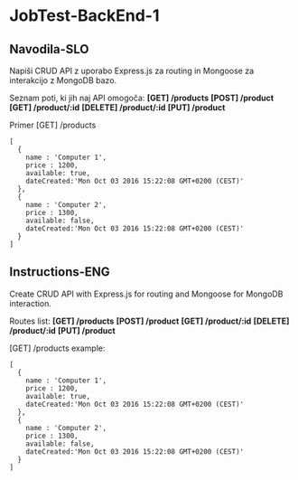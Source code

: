 # JobTest-BackEnd-1

## Navodila-SLO

Napiši CRUD API z uporabo Express.js za routing in Mongoose za interakcijo z MongoDB bazo.

Seznam poti, ki jih naj API omogoča:
**[GET] /products**
**[POST] /product**
**[GET] /product/:id**
**[DELETE] /product/:id**
**[PUT] /product**

Primer [GET] /products

```
[
  {
    name : 'Computer 1',
    price : 1200,
    available: true,
    dateCreated:'Mon Oct 03 2016 15:22:08 GMT+0200 (CEST)'
  },
  {
    name : 'Computer 2',
    price : 1300,
    available: false,
    dateCreated:'Mon Oct 03 2016 15:22:08 GMT+0200 (CEST)'
  }
]
```

## Instructions-ENG

Create CRUD API with Express.js for routing and Mongoose for MongoDB interaction.

Routes list:
**[GET] /products**
**[POST] /product**
**[GET] /product/:id**
**[DELETE] /product/:id**
**[PUT] /product**

[GET] /products example:

```
[
  {
    name : 'Computer 1',
    price : 1200,
    available: true,
    dateCreated:'Mon Oct 03 2016 15:22:08 GMT+0200 (CEST)'
  },
  {
    name : 'Computer 2',
    price : 1300,
    available: false,
    dateCreated:'Mon Oct 03 2016 15:22:08 GMT+0200 (CEST)'
  }
]
```
